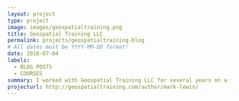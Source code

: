 ```yaml
---
layout: project
type: project
image: images/geospatialtraining.png
title: Geospatial Training LLC
permalink: projects/geospatialtraining-blog
# All dates must be YYYY-MM-DD format!
date: 2016-07-04
labels:
  - BLOG POSTS
  - COURSES
summary: I worked with Geospatial Training LLC for several years on a freelance basis, authoring and delivering new courses and working on training and consultancy projects. I used to write the occasional blog post too.
projecturl: http://geospatialtraining.com/author/mark-lewin/
---
```

